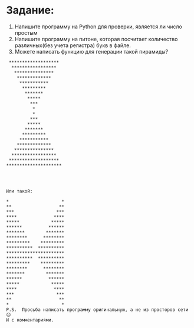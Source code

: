 # Задание:
1. Напишите программу на Python для проверки, является ли число простым
2. Напишите программу на питоне, которая посчитает количество различных(без учета регистра) букв в файле.
3. Можете написать функцию для генерации такой пирамиды?
``` *********************
 *******************
  *****************
   ***************
    *************
     ***********
      *********
       *******
        *****
         ***
          *
          *
         ***
        *****
       *******
      *********
     ***********
    *************
   ***************
  *****************
 *******************
*********************




Или такой:

*                    *
**                  **
***                ***
****              ****
*****            *****
******          ******
*******        *******
********      ********
*********    *********
**********  **********
**********************
**********  **********
*********    *********
********      ********
*******        *******
******          ******
*****            *****
****              ****
***                ***
**                  **
*                    *
P.S.  Просьба написать программу оригинальную, а не из просторов сети 😊
И с комментариями.
